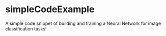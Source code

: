 # simpleCodeExample
A simple code snippet of building and training a Neural Network for image classification tasks! 
